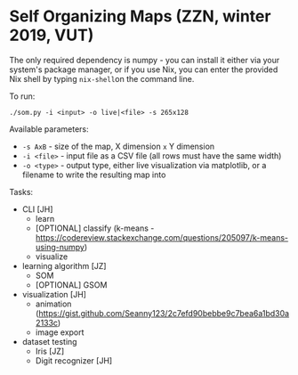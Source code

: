 # Self Organizing Maps (ZZN, winter 2019, VUT)

The only required dependency is numpy - you can install it either via your
system's package manager, or if you use Nix, you can enter the provided Nix
shell by typing `nix-shell`on the command line.

To run:
```
./som.py -i <input> -o live|<file> -s 265x128
```

Available parameters:
- `-s AxB` - size of the map, X dimension `x` Y dimension
- `-i <file>` - input file as a CSV file (all rows must have the same width)
- `-o <type>` - output type, either live visualization via matplotlib, or a
  filename to write the resulting map into

Tasks:
- CLI [JH]
  - learn
  - [OPTIONAL] classify (k-means - https://codereview.stackexchange.com/questions/205097/k-means-using-numpy)
  - visualize
- learning algorithm [JZ]
  - SOM
  - [OPTIONAL] GSOM
- visualization [JH]
  - animation (https://gist.github.com/Seanny123/2c7efd90bebbe9c7bea6a1bd30a2133c)
  - image export
- dataset testing
  - Iris [JZ]
  - Digit recognizer [JH]
